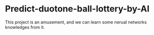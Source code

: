 # Predict-duotone-ball-lottery-by-AI
This project is an amusement, and we can learn some nerual networks knowledges from it.
